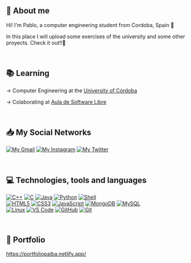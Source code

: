 ## 👤 About me
Hi! I'm Pablo, a computer engineering student from Cordoba, Spain 📍

In this place I will upload some exercises of the university and some other proyects. Check it out!!👾

<br>

## 📚 Learning 

-> Computer Engineering at the [University of Córdoba](http://www.uco.es/)

-> Colaborating at [Aula de Software Libre](https://www.uco.es/aulasoftwarelibre/)

<br>

## 📥 My Social Networks

[![My Gmail](https://img.shields.io/badge/-GMAIL-D14836?style=for-the-badge&logo=gmail&logoColor=white)](https://mail.google.com/mail/u/0/?tab=rm&ogbl#inbox?compose=CllgCJvlHfDCTstnxNWHWJCZJnMPzqpCpcDjtlGVzLKRxRwspKbQzTBBRRhGXMPFcDVDMsdpbFL)
[![My Instagram](https://img.shields.io/badge/-INSTAGRAM-9718D6?style=for-the-badge&logo=instagram&logoColor=white)](https://www.instagram.com/paiba_/)
[![My Twitter](https://img.shields.io/badge/-TWITTER-0CA0CB?style=for-the-badge&logo=twitter&logoColor=white)](https://twitter.com/paiba_)

<br>

## 💻 Technologies, tools and languages

  [![C++](https://img.shields.io/badge/C%2B%2B-00599C?style=for-the-badge&logo=c%2B%2B&logoColor=white)]()
  [![C](https://img.shields.io/badge/C-00599C?style=for-the-badge&logo=c&logoColor=white)]()
  [![Java](https://img.shields.io/badge/Java-D00000?style=for-the-badge&logo=java&logoColor=white)]()
  [![Python](https://img.shields.io/badge/Python-3776AB?style=for-the-badge&logo=python&logoColor=white)]()
  [![Shell](https://img.shields.io/badge/Shell_Script-121011?style=for-the-badge&logo=gnu-bash&logoColor=white)]()
  <br>
  [![HTML5](https://img.shields.io/badge/HTML5-E34F26?style=for-the-badge&logo=html5&logoColor=white)]()
  [![CSS3](https://img.shields.io/badge/CSS3-1572B6?style=for-the-badge&logo=css3&logoColor=white)]()
  [![JavaScript](https://img.shields.io/badge/JavaScript-323330?style=for-the-badge&logo=javascript&logoColor=F7DF1E)](https://www.javascript.com/)
  [![MongoDB](https://img.shields.io/badge/MongoDB-white?style=for-the-badge&logo=mongodb)](https://www.mongodb.com/)
  [![MySQL](https://img.shields.io/badge/MySQL-00000F?style=for-the-badge&logo=mysql&logoColor=white)](https://www.mysql.com/)
  <br>
  [![Linux](https://img.shields.io/badge/Ubuntu-E95420?style=for-the-badge&logo=ubuntu&logoColor=white)]()
  [![VS Code](https://img.shields.io/badge/VSCode-2490D5?style=for-the-badge&logo=visual-studio-code&logoColor=white)]()
  [![GitHub](https://img.shields.io/badge/GitHub-000000?style=for-the-badge&logo=github&logoColor=white)]()
  [![Git](https://img.shields.io/badge/Git-E34F26?style=for-the-badge&logo=git&logoColor=white)]()

<br>

## 💼 Portfolio

https://portfoliopaiba.netlify.app/


<br>
